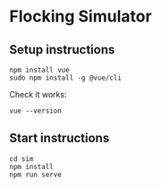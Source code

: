 # Flocking Simulator

## Setup instructions
```
npm install vue
sudo npm install -g @vue/cli
```
Check it works:
```
vue --version
```

## Start instructions
```
cd sim
npm install
npm run serve
```